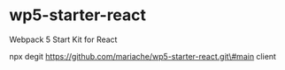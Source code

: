 # wp5-starter-react
Webpack 5 Start Kit for React

npx degit https://github.com/mariache/wp5-starter-react.git\#main client
